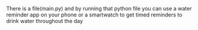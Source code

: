 There is a file(main.py) and by running that python file you  can use a water reminder app on your phone or a smartwatch to get timed reminders to drink water throughout the day
